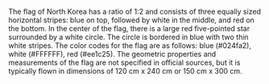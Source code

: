 The flag of North Korea has a ratio of 1:2 and consists of three equally sized horizontal stripes: blue on top, followed by white in the middle, and red on the bottom. In the center of the flag, there is a large red five-pointed star surrounded by a white circle. The circle is bordered in blue with two thin white stripes. The color codes for the flag are as follows: blue (#024fa2), white (#FFFFFF), red (#ee1c25). The geometric properties and measurements of the flag are not specified in official sources, but it is typically flown in dimensions of 120 cm x 240 cm or 150 cm x 300 cm.